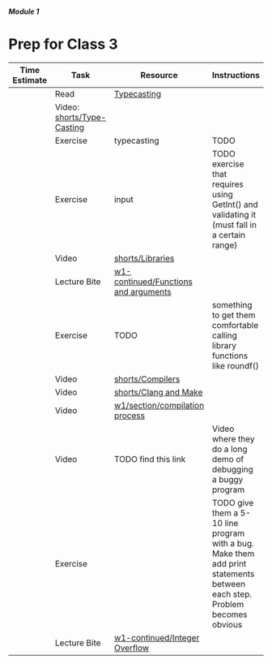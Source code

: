 ##### Module 1

# Prep for Class 3

| Time Estimate  | Task | Resource| Instructions |
|----------------|------|---------|--------------|
|| Read | [Typecasting](../resources/typecasting)
|| Video: [shorts/Type-Casting]()
|| Exercise | typecasting | TODO
|| Exercise | input | TODO exercise that requires using GetInt() and validating it (must fall in a certain range)
|| Video | [shorts/Libraries](https://youtu.be/ED7QtgXDShY?list=PLhQjrBD2T381NKQHUCTezeyCYzbnN4GjC) |
|| Lecture Bite | [w1-continued/Functions and arguments](http://cdn.cs50.net/2015/fall/lectures/1/f/notes1f/notes1f.html#functions_and_arguments) | |
|| Exercise | TODO | something to get them comfortable calling library functions like roundf()
|| Video | [shorts/Compilers]() |
|| Video | [shorts/Clang and Make](https://youtu.be/U3zCxnj2w8M?list=PLhQjrBD2T381NKQHUCTezeyCYzbnN4GjC)
|| Video | [w1/section/compilation process](https://youtu.be/XRvvitgap5Y?t=2549)
|| Video | TODO find this link | Video where they do a long demo of debugging a buggy program
|| Exercise |  |  TODO give them a 5-10 line program with a bug. Make them add print statements between each step. Problem becomes obvious
|| Lecture Bite | [w1-continued/Integer Overflow](http://cdn.cs50.net/2015/fall/lectures/1/f/notes1f/notes1f.html#integer_overflow)

